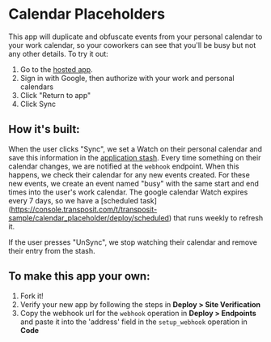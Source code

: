 # Calendar Placeholders

This app will duplicate and obfuscate events from your personal calendar to your work calendar, so your coworkers can see that you'll be busy but not any other details. To try it out:

  1. Go to the [hosted app](https://calendar-placeholder-gu6nh.transposit.io/).
  2. Sign in with Google, then authorize with your work and personal calendars
  3. Click "Return to app" 
  4. Click Sync

## How it's built:

When the user clicks "Sync", we set a Watch on their personal calendar and save this information in the [application stash](https://www.transposit.com/docs/building/app-stash/). Every time something on their calendar changes, we are notified at the `webhook` endpoint. When this happens, we check their calendar for any new events created. For these new events, we create an event named "busy" with the same start and end times into the user's work calendar. The google calendar Watch expires every 7 days, so we have a [scheduled task] (https://console.transposit.com/t/transposit-sample/calendar_placeholder/deploy/scheduled) that runs weekly to refresh it.

If the user presses "UnSync", we stop watching their calendar and remove their entry from the stash.

## To make this app your own:
  1. Fork it!
  2. Verify your new app by following the steps in **Deploy > Site Verification** 
  3. Copy the webhook url for the `webhook` operation in **Deploy > Endpoints** and paste it into the 'address' field in the `setup_webhook` operation in **Code**




